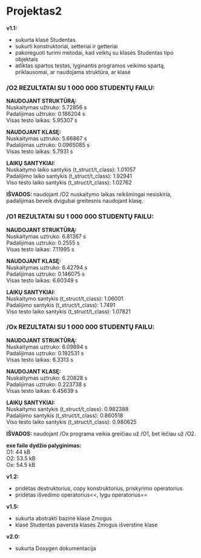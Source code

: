 # Projektas2
**v1.1:**
* sukurta klasė Studentas
* sukurti konstruktoriai, setteriai ir getteriai
* pakoreguoti turimi metodai, kad veiktų su klasės Studentas tipo objektais
* atliktas spartos testas, lyginantis programos veikimo spartą, priklausomai, ar naudojama struktūra, ar klasė

<h3>/O2 REZULTATAI SU 1 000 000 STUDENTŲ FAILU:</h3>

**NAUDOJANT STRUKTŪRĄ:**<br>
Nuskaitymas užtruko: 5.72856 s<br>
Padalijimas užtruko: 0.186204 s<br>
Visas testo laikas: 5.95307 s<br>

**NAUDOJANT KLASĘ:**<br>
Nuskaitymas uztruko: 5.66867 s<br>
Padalijimas uztruko: 0.0965085 s<br>
Visas testo laikas: 5.7931 s<br>

**LAIKŲ SANTYKIAI:**<br>
Nuskaitymo laiko santykis (t_struct/t_class): 1.01057<br>
Padalijimo laiko santykis (t_struct/t_class): 1.92941<br>
Viso testo laiko santykis (t_struct/t_class): 1.02762<br>

**IŠVADOS:** naudojant /O2 nuskaitymo laikas reikšmingai nesiskiria, padalijimas beveik dvigubai greitesnis naudojant klasę.

<h3>/O1 REZULTATAI SU 1 000 000 STUDENTŲ FAILU:</h3>

**NAUDOJANT STRUKTŪRĄ:**<br>
Nuskaitymas uztruko: 6.81367 s<br>
Padalijimas uztruko: 0.2555 s<br>
Visas testo laikas: 7.11995 s<br>

**NAUDOJANT KLASĘ:**<br>
Nuskaitymas uztruko: 6.42794 s<br>
Padalijimas uztruko: 0.146075 s<br>
Visas testo laikas: 6.60349 s<br>

**LAIKŲ SANTYKIAI:**<br>
Nuskaitymo santykis (t_struct/t_class): 1.06001<br>
Padalijimo santykis (t_struct/t_class): 1.7491<br>
Viso testo laiko santykis (t_struct/t_class): 1.07821<br>

<h3>/Ox REZULTATAI SU 1 000 000 STUDENTŲ FAILU:</h3>

**NAUDOJANT STRUKTŪRĄ:**<br>
Nuskaitymas uztruko: 6.09894 s<br>
Padalijimas uztruko: 0.192531 s<br>
Visas testo laikas: 6.3313 s<br>

**NAUDOJANT KLASĘ:**<br>
Nuskaitymas uztruko: 6.20828 s<br>
Padalijimas uztruko: 0.223738 s<br>
Visas testo laikas: 6.45639 s<br>

**LAIKŲ SANTYKIAI:**<br>
Nuskaitymo santykis (t_struct/t_class): 0.982388<br>
Padalijimo santykis (t_struct/t_class): 0.860518<br>
Viso testo laiko santykis (t_struct/t_class): 0.980625<br>

**IŠVADOS:** naudojant /Ox programa veikia greičiau už /O1, bet lėčiau už /O2.

**exe failo dydžio palyginimas:**<br>
O1: 44 kB<br>
O2: 53.5 kB<br>
Ox: 54.5 kB<br>

**v1.2:**
* pridėtas destruktorius, copy konstruktorius, priskyrimo operatorius
* pridėtas išvedimo operatorius<<, lygu operatorius==

**v1.5:**
* sukurta abstrakti bazinė klasė Zmogus
* klasė Studentas paversta klasės Zmogus išverstine klase

**v2.0:**
* sukurta Doxygen dokumentacija
